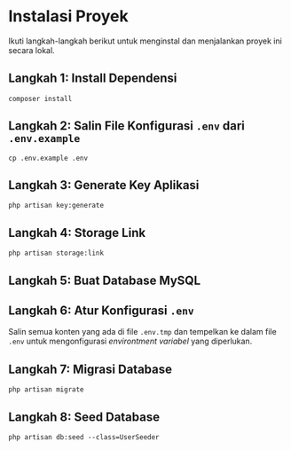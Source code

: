 # Instalasi Proyek

Ikuti langkah-langkah berikut untuk menginstal dan menjalankan proyek ini secara lokal.

## Langkah 1: Install Dependensi
```
composer install
````

## Langkah 2: Salin File Konfigurasi `.env` dari `.env.example`

```
cp .env.example .env  
```

## Langkah 3: Generate Key Aplikasi  

```
php artisan key:generate  
```

## Langkah 4: Storage Link
```
php artisan storage:link
```

## Langkah 5: Buat Database MySQL  

## Langkah 6: Atur Konfigurasi `.env`  

Salin semua konten yang ada di file `.env.tmp` dan tempelkan ke dalam file `.env` untuk mengonfigurasi _environtment variabel_ yang diperlukan.  

## Langkah 7: Migrasi Database  

```
php artisan migrate
```

## Langkah 8: Seed Database

```
php artisan db:seed --class=UserSeeder
```

